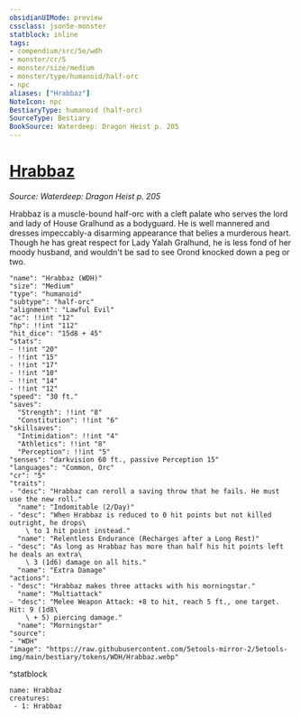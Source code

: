 ```yaml
---
obsidianUIMode: preview
cssclass: json5e-monster
statblock: inline
tags:
- compendium/src/5e/wdh
- monster/cr/5
- monster/size/medium
- monster/type/humanoid/half-orc
- npc
aliases: ["Hrabbaz"]
NoteIcon: npc
BestiaryType: humanoid (half-orc)
SourceType: Bestiary
BookSource: Waterdeep: Dragon Heist p. 205
---
```

# [Hrabbaz](2-Mechanics/CLI/bestiary/npc/hrabbaz-wdh.md)
*Source: Waterdeep: Dragon Heist p. 205*  

Hrabbaz is a muscle-bound half-orc with a cleft palate who serves the lord and lady of House Gralhund as a bodyguard. He is well mannered and dresses impeccably-a disarming appearance that belies a murderous heart. Though he has great respect for Lady Yalah Gralhund, he is less fond of her moody husband, and wouldn't be sad to see Orond knocked down a peg or two.

```statblock
"name": "Hrabbaz (WDH)"
"size": "Medium"
"type": "humanoid"
"subtype": "half-orc"
"alignment": "Lawful Evil"
"ac": !!int "12"
"hp": !!int "112"
"hit_dice": "15d8 + 45"
"stats":
- !!int "20"
- !!int "15"
- !!int "17"
- !!int "10"
- !!int "14"
- !!int "12"
"speed": "30 ft."
"saves":
  "Strength": !!int "8"
  "Constitution": !!int "6"
"skillsaves":
  "Intimidation": !!int "4"
  "Athletics": !!int "8"
  "Perception": !!int "5"
"senses": "darkvision 60 ft., passive Perception 15"
"languages": "Common, Orc"
"cr": "5"
"traits":
- "desc": "Hrabbaz can reroll a saving throw that he fails. He must use the new roll."
  "name": "Indomitable (2/Day)"
- "desc": "When Hrabbaz is reduced to 0 hit points but not killed outright, he drops\
    \ to 1 hit point instead."
  "name": "Relentless Endurance (Recharges after a Long Rest)"
- "desc": "As long as Hrabbaz has more than half his hit points left he deals an extra\
    \ 3 (1d6) damage on all hits."
  "name": "Extra Damage"
"actions":
- "desc": "Hrabbaz makes three attacks with his morningstar."
  "name": "Multiattack"
- "desc": "Melee Weapon Attack: +8 to hit, reach 5 ft., one target. Hit: 9 (1d8\
    \ + 5) piercing damage."
  "name": "Morningstar"
"source":
- "WDH"
"image": "https://raw.githubusercontent.com/5etools-mirror-2/5etools-img/main/bestiary/tokens/WDH/Hrabbaz.webp"
```
^statblock

```encounter-table
name: Hrabbaz
creatures:
 - 1: Hrabbaz
```